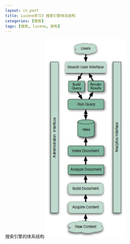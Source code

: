 ```yaml
---
layout: cn_post
title: Lucene学习3 搜索引擎体系结构
categories: [搜索]
tags: [搜索, lucene, 架构]
---
```


搜索引擎的体系结构
![lucene search architecture](/images/lucene-search-arch.jpg)

